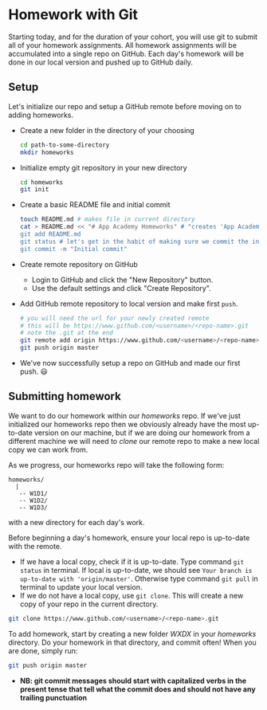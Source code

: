 # Homework with Git

Starting today, and for the duration of your cohort, you will use git to submit all of your homework assignments. All homework assignments will be accumulated into a single repo on GitHub. Each day's homework will be done in our local version and pushed up to GitHub daily.

## Setup
Let's initialize our repo and setup a GitHub remote before moving on to adding homeworks.
* Create a new folder in the directory of your choosing
  ```bash
  cd path-to-some-directory
  mkdir homeworks
  ```

* Initialize empty git repository in your new directory
  ```bash
  cd homeworks
  git init
  ```

* Create a basic README file and initial commit
  ```bash
  touch README.md # makes file in current directory
  cat > README.md << "# App Academy Homeworks" # "creates 'App Academy Homeworks' header in README"
  git add README.md
  git status # let's get in the habit of making sure we commit the intended files
  git commit -m "Initial commit"
  ```

* Create remote repository on GitHub
  * Login to GitHub and click the "New Repository" button.
  * Use the default settings and click "Create Repository".

* Add GitHub remote repository to local version and make first `push`.
  ```bash
  # you will need the url for your newly created remote
  # this will be https://www.github.com/<username>/<repo-name>.git
  # note the .git at the end
  git remote add origin https://www.github.com/<username>/<repo-name>.git
  git push origin master
  ```

* We've now successfully setup a repo on GitHub and made our first push. :smiley:

## Submitting homework
We want to do our homework within our *homeworks* repo. If we've just initialized our homeworks repo then we obviously already have the most up-to-date version on our machine, but if we are doing our homework from a different machine we will need to *clone* our remote repo to make a new local copy we can work from.

As we progress, our homeworks repo will take the following form:
```
homeworks/
  |
   -- W1D1/
   -- W1D2/
   -- W1D3/
```
with a new directory for each day's work.

Before beginning a day's homework, ensure your local repo is up-to-date with the remote.
  * If we have a local copy, check if it is up-to-date. Type command `git status` in terminal. If local is up-to-date, we should see `Your branch is up-to-date with 'origin/master'`. Otherwise type command `git pull` in terminal to update your local version.
  * If we do not have a local copy, use `git clone`. This will create a new copy of your repo in the current directory.
  ```bash
  git clone https://www.github.com/<username>/<repo-name>.git
  ```

To add homework, start by creating a new folder *WXDX* in your *homeworks* directory. Do your homework in that directory, and commit often! When you are done, simply run:

```bash
git push origin master
```

* **NB: git commit messages should start with capitalized verbs in the present tense that tell what the commit does and should not have any trailing punctuation**
